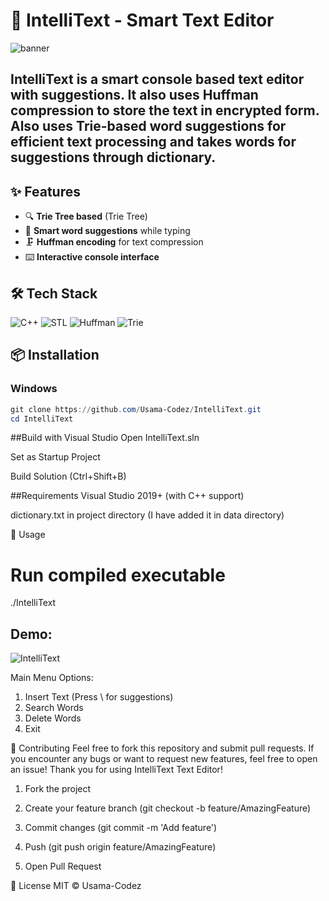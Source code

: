# 🎯 IntelliText - Smart Text Editor

![banner](https://github.com/user-attachments/assets/8441fae6-54d2-4d53-b14f-e2ca9d5b4478)

## IntelliText is a smart console based text editor with suggestions. It also uses **Huffman compression** to store the text in encrypted form. Also uses **Trie-based word suggestions** for efficient text processing and takes words for suggestions through dictionary.

## ✨ Features

- 🔍 **Trie Tree based** (Trie Tree)
- 📝 **Smart word suggestions** while typing
- 🗜️ **Huffman encoding** for text compression
- ⌨️ **Interactive console interface**

## 🛠️ Tech Stack

![C++](https://img.shields.io/badge/C++-17-blue?logo=cplusplus)
![STL](https://img.shields.io/badge/STL-Data%20Structures-orange)
![Huffman](https://img.shields.io/badge/Huffman-Encoding-brightgreen)
![Trie](https://img.shields.io/badge/Trie-97--way-yellowgreen)

## 📦 Installation

### Windows
```powershell
git clone https://github.com/Usama-Codez/IntelliText.git
cd IntelliText
```

##Build with Visual Studio
Open IntelliText.sln

Set as Startup Project

Build Solution (Ctrl+Shift+B)

##Requirements
Visual Studio 2019+ (with C++ support)

dictionary.txt in project directory (I have added it in data directory)

🚀 Usage
# Run compiled executable
./IntelliText

## Demo:
![IntelliText](https://github.com/user-attachments/assets/08825c03-8ce3-45fe-911b-78c6268f3eb7)

Main Menu Options:

1. Insert Text (Press \ for suggestions)
2. Search Words
3. Delete Words
4. Exit
   
🤝 Contributing
Feel free to fork this repository and submit pull requests. If you encounter any bugs or want to request new features, feel free to open an issue!
Thank you for using IntelliText Text Editor!

1. Fork the project

2. Create your feature branch (git checkout -b feature/AmazingFeature)

3. Commit changes (git commit -m 'Add feature')

4. Push (git push origin feature/AmazingFeature)

5. Open Pull Request

📜 License
MIT © Usama-Codez


